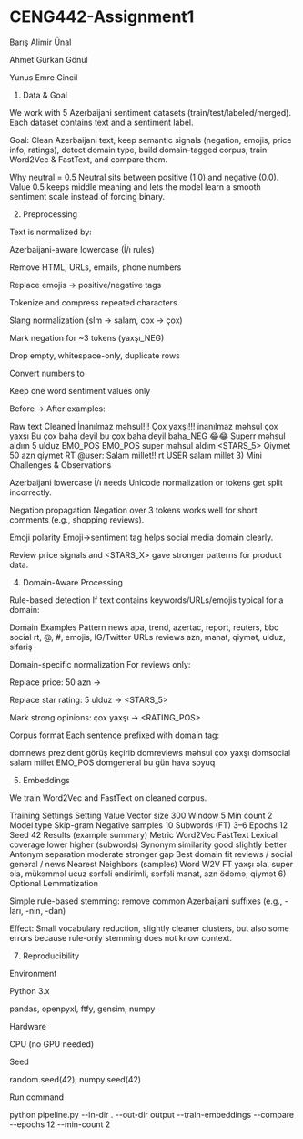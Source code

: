 # CENG442-Assignment1
Barış Alimir Ünal

Ahmet Gürkan Gönül

Yunus Emre Cincil


1) Data & Goal

We work with 5 Azerbaijani sentiment datasets (train/test/labeled/merged).
Each dataset contains text and a sentiment label.

Goal:
Clean Azerbaijani text, keep semantic signals (negation, emojis, price info, ratings), detect domain type, build domain-tagged corpus, train Word2Vec & FastText, and compare them.

Why neutral = 0.5
Neutral sits between positive (1.0) and negative (0.0).
Value 0.5 keeps middle meaning and lets the model learn a smooth sentiment scale instead of forcing binary.

2) Preprocessing

Text is normalized by:

Azerbaijani-aware lowercase (İ/ı rules)

Remove HTML, URLs, emails, phone numbers

Replace emojis → positive/negative tags

Tokenize and compress repeated characters

Slang normalization (slm → salam, cox → çox)

Mark negation for ~3 tokens (yaxşı_NEG)

Drop empty, whitespace-only, duplicate rows

Convert numbers to <NUM>

Keep one word sentiment values only

Before → After examples:

Raw text	Cleaned
İnanılmaz məhsul!!! Çox yaxşı!!!	inanılmaz məhsul çox yaxşı
Bu çox baha deyil	bu çox baha deyil baha_NEG
😂😂 Superr məhsul aldım 5 ulduz	EMO_POS EMO_POS super məhsul aldım <STARS_5>
Qiymet 50 azn	qiymet <NUM> <PRICE>
RT @user: Salam millet!!	rt USER salam millet
3) Mini Challenges & Observations

Azerbaijani lowercase
İ/ı needs Unicode normalization or tokens get split incorrectly.

Negation propagation
Negation over 3 tokens works well for short comments (e.g., shopping reviews).

Emoji polarity
Emoji→sentiment tag helps social media domain clearly.

Review price signals
<PRICE> and <STARS_X> gave stronger patterns for product data.

4) Domain-Aware Processing

Rule-based detection
If text contains keywords/URLs/emojis typical for a domain:

Domain	Examples Pattern
news	apa, trend, azertac, report, reuters, bbc
social	rt, @, #, emojis, IG/Twitter URLs
reviews	azn, manat, qiymət, ulduz, sifariş

Domain-specific normalization
For reviews only:

Replace price: 50 azn → <PRICE>

Replace star rating: 5 ulduz → <STARS_5>

Mark strong opinions: çox yaxşı → <RATING_POS>

Corpus format
Each sentence prefixed with domain tag:

domnews prezident görüş keçirib
domreviews məhsul çox yaxşı <PRICE>
domsocial salam millet EMO_POS
domgeneral bu gün hava soyuq

5) Embeddings

We train Word2Vec and FastText on cleaned corpus.

Training Settings
Setting	Value
Vector size	300
Window	5
Min count	2
Model type	Skip-gram
Negative samples	10
Subwords (FT)	3–6
Epochs	12
Seed	42
Results (example summary)
Metric	Word2Vec	FastText
Lexical coverage	lower	higher (subwords)
Synonym similarity	good	slightly better
Antonym separation	moderate	stronger gap
Best domain fit	reviews / social	general / news
Nearest Neighbors (samples)
Word	W2V	FT
yaxşı	əla, super	əla, mükəmməl
ucuz	sərfəli	endirimli, sərfəli
<PRICE>	manat, azn	ödəmə, qiymət
6) Optional Lemmatization

Simple rule-based stemming: remove common Azerbaijani suffixes
(e.g., -ları, -nin, -dan)

Effect:
Small vocabulary reduction, slightly cleaner clusters, but also some errors because rule-only stemming does not know context.

7) Reproducibility

Environment

Python 3.x

pandas, openpyxl, ftfy, gensim, numpy

Hardware

CPU (no GPU needed)

Seed

random.seed(42), numpy.seed(42)


Run command

python pipeline.py --in-dir . --out-dir output --train-embeddings --compare --epochs 12 --min-count 2
